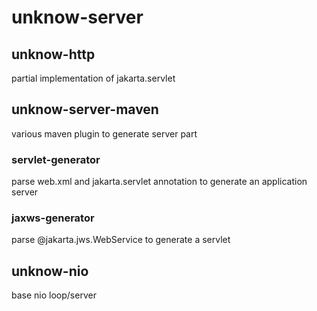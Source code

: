 # unknow-server
 
## unknow-http
 
partial implementation of jakarta.servlet
 
## unknow-server-maven
 
various maven plugin to generate server part

### servlet-generator

parse web.xml and jakarta.servlet annotation to generate an application server

### jaxws-generator

parse @jakarta.jws.WebService to generate a servlet   
 
## unknow-nio

base nio loop/server